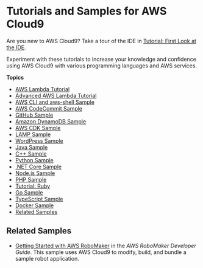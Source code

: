 # Tutorials and Samples for AWS Cloud9<a name="tutorials"></a>

Are you new to AWS Cloud9? Take a tour of the IDE in [Tutorial: First Look at the IDE](tutorial.md)\.

Experiment with these tutorials to increase your knowledge and confidence using AWS Cloud9 with various programming languages and AWS services\.

**Topics**
+ [AWS Lambda Tutorial](tutorial-lambda.md)
+ [Advanced AWS Lambda Tutorial](tutorial-lambda-advanced.md)
+ [AWS CLI and aws\-shell Sample](sample-aws-cli.md)
+ [AWS CodeCommit Sample](sample-codecommit.md)
+ [GitHub Sample](sample-github.md)
+ [Amazon DynamoDB Sample](sample-dynamodb.md)
+ [AWS CDK Sample](sample-cdk.md)
+ [LAMP Sample](sample-lamp.md)
+ [WordPress Sample](sample-wordpress.md)
+ [Java Sample](sample-java.md)
+ [C\+\+ Sample](sample-cplusplus.md)
+ [Python Sample](sample-python.md)
+ [\.NET Core Sample](sample-dotnetcore.md)
+ [Node\.js Sample](sample-nodejs.md)
+ [PHP Sample](sample-php.md)
+ [Tutorial: Ruby](tutorial-ruby.md)
+ [Go Sample](sample-go.md)
+ [TypeScript Sample](sample-typescript.md)
+ [Docker Sample](sample-docker.md)
+ [Related Samples](#samples-additonal)

## Related Samples<a name="samples-additonal"></a>
+  [Getting Started with AWS RoboMaker](https://docs.aws.amazon.com/robomaker/latest/dg/getting-started.html) in the *AWS RoboMaker Developer Guide*\. This sample uses AWS Cloud9 to modify, build, and bundle a sample robot application\.